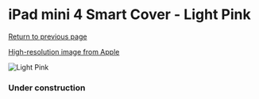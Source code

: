 # iPad mini 4 Smart Cover - Light Pink

[Return to previous page](/ipad_mini4)

[High-resolution image from Apple](https://store.storeimages.cdn-apple.com/8756/as-images.apple.com/is/MM2T2?wid=4500&hei=4500&fmt=png)

<div style="width: 384px"><img src="/everypreview/MM2T2.png" alt="Light Pink"></div>

### Under construction
